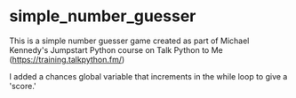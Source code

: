 # simple_number_guesser

This is a simple number guesser game created as part of Michael Kennedy's Jumpstart Python course on Talk Python to Me (https://training.talkpython.fm/)

I added a chances global variable that increments in the while loop to give a 'score.'
